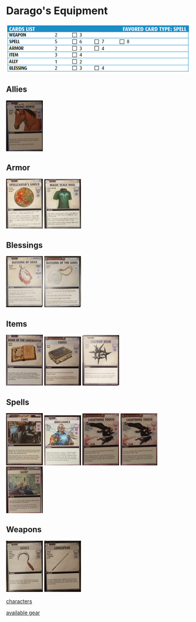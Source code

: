 # Darago's Equipment
![a](../p1/D3.PNG)

## Allies
<img src="https://github.com/barry4356/PACG_Cards/blob/main/WoTR/Allies/RidingHorse.png" alt="RidingHorse" width="100"/>

## Armor
<img src="https://github.com/barry4356/PACG_Cards/blob/main/WoTR/Armor/SpellcastersShield.png" alt="SpellcastersShield" width="100"/> <img src="https://github.com/barry4356/PACG_Cards/blob/main/WoTR/Armor/MagicScaleMail.png" alt="MagicScaleMail" width="100"/>

## Blessings
<img src="https://github.com/barry4356/PACG_Cards/blob/main/WoTR/Blessings/BlessingOfShax.png" alt="BlessingOfShax" width="100"/> <img src="https://github.com/barry4356/PACG_Cards/blob/main/WoTR/Blessings/BlessingOfTheGods.png" alt="BlessingOfTheGods" width="100"/>

## Items
<img src="https://github.com/barry4356/PACG_Cards/blob/main/WoTR/Items/BookOfTheLoremaster.png" alt="BookOfTheLoremaster" width="100"/> <img src="https://github.com/barry4356/PACG_Cards/blob/main/WoTR/Items/Codex.png" alt="Codex" width="100"/> <img src="https://github.com/barry4356/PACG_Cards/blob/main/WoTR/Items/CaltropBead.png" alt="CaltropBead" width="100"/>

## Spells
<img src="https://github.com/barry4356/PACG_Cards/blob/main/WoTR/Spells/Cure.png" alt="Cure" width="100"/> <img src="https://github.com/barry4356/PACG_Cards/blob/main/WoTR/Spells/Brilliance.png" alt="Brilliance" width="100"/> <img src="https://github.com/barry4356/PACG_Cards/blob/main/WoTR/Spells/LightningTouch.png" alt="LightningTouch" width="100"/> <img src="https://github.com/barry4356/PACG_Cards/blob/main/WoTR/Spells/LightningTouch.png" alt="LightningTouch" width="100"/> <img src="https://github.com/barry4356/PACG_Cards/blob/main/WoTR/Spells/Sleep.png" alt="Sleep" width="100"/>

## Weapons
<img src="https://github.com/barry4356/PACG_Cards/blob/main/WoTR/Weapons/Sickle.png" alt="Sickle" width="100"/> <img src="https://github.com/barry4356/PACG_Cards/blob/main/WoTR/Weapons/Longspear.png" alt="Longspear" width="100"/>

[characters](../p1/characters.md#characters)

[available gear](available_loot.md#available-gear)

